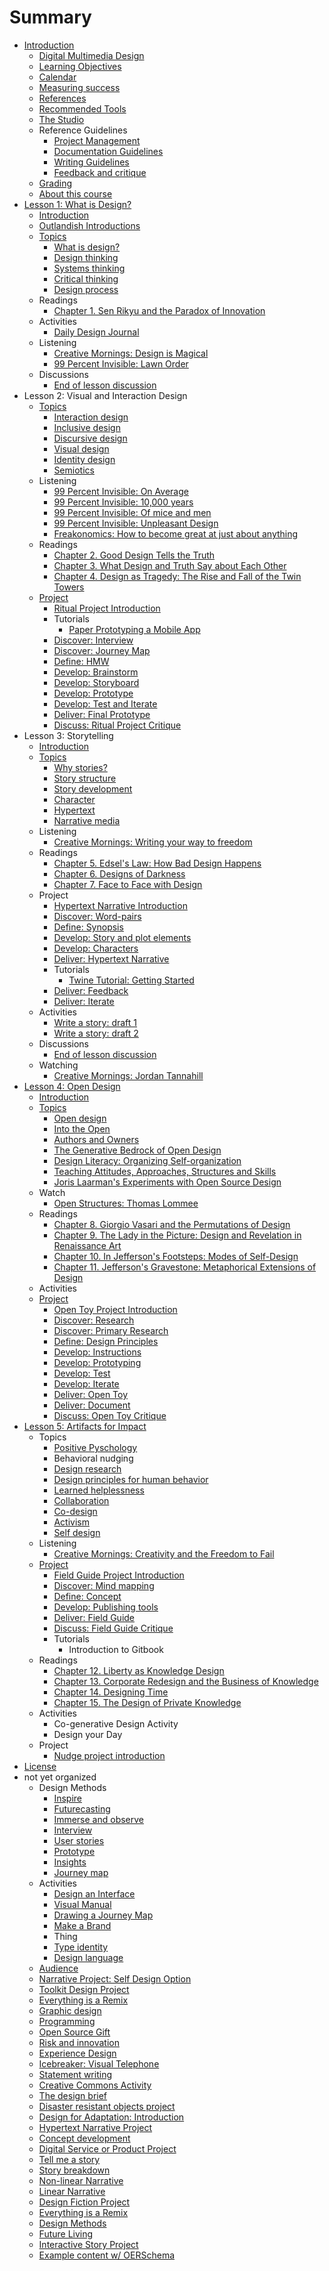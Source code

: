 # Summary

* [Introduction](README.md)
  * [Digital Multimedia Design](topics/digital_multimedia_design.md)
  * [Learning Objectives](introduction/learning-objectives.md)
  * [Calendar](calendar.md)
  * [Measuring success](introduction/measuring_success.md)
  * [References](introduction/references.md)
  * [Recommended Tools](introduction/recommended_tools.md)
  * [The Studio](the_studio.md)
  * Reference Guidelines
    * [Project Management](toolkit/project_management.md)
    * [Documentation Guidelines](toolkit/documentation_guidelines.md)
    * [Writing Guidelines](writing_guidelines.md)
    * [Feedback and critique](toolkit/feedback-and-critique.md)
  * [Grading](grading.md)
  * [About this course](topics/about-this-course.md)
* [Lesson 1: What is Design?](lessons/introduction.md)
  * [Introduction](lessons/what-is-design/introduction.md)
  * [Outlandish Introductions](icebreakers/outlandish_introductions.md)
  * [Topics](lessons/topics.md)
    * [What is design?](topics/what_is_design.md)
    * [Design thinking](topics/design_thinking.md)
    * [Systems thinking](topics/systems_thinking.md)
    * [Critical thinking](topics/critical_thinking.md)
    * [Design process](topics/design-process.md)
  * Readings
    * [Chapter 1. Sen Rikyu and the Paradox of Innovation](practice/chapter_1_sen_rikyu_and_the_paradox_of_innovation.md)
  * Activities
    * [Daily Design Journal](practice/daily_design_journal.md)
  * Listening
    * [Creative Mornings: Design is Magical](listening/creative_mornings_design_is_magical.md)
    * [99 Percent Invisible: Lawn Order](listening/lawn_order.md)
  * Discussions
    * [End of lesson discussion](lessons/what-is-design/end_of_lesson_discussion.md)
* Lesson 2: Visual and Interaction Design
  * [Topics](topics.md)
    * [Interaction design](topics/interaction_design.md)
    * [Inclusive design](inclusive-design.md)
    * [Discursive design](topics/discursive_design.md)
    * [Visual design](topics/visual_design.md)
    * [Identity design](identity-design.md)
    * [Semiotics](topics/semiotics.md)
  * Listening
    * [99 Percent Invisible: On Average](listening/99-percent-invisible-on-average.md)
    * [99 Percent Invisible: 10,000 years](listening/99_percent_invisible_10,000_years.md)
    * [99 Percent Invisible: Of mice and men](listening/99_percent_invisible_of_mice_and_men.md)
    * [99 Percent Invisible: Unpleasant Design](listening/99_percent_invisible_unpleasant_design.md)
    * [Freakonomics: How to become great at just about anything](freakonomics-how-to-become-great-at-just-about-anything.md)
  * Readings
    * [Chapter 2. Good Design Tells the Truth](practice/good_design_tells_the_truth.md)
    * [Chapter 3. What Design and Truth Say about Each Other](practice/what_design_and_truth_say_about_each_other.md)
    * [Chapter 4. Design as Tragedy: The Rise and Fall of the Twin Towers](chapter-4-design-as-tragedy-the-rise-and-fall-of-the-twin-towers.md)
  * [Project](project.md)
    * [Ritual Project Introduction](projects/ritual.md)
    * Tutorials
      * [Paper Prototyping a Mobile App](topics/paper_prototyping_a_mobile_app.md)
    * [Discover: Interview](projects/ritual/ritual_interview.md)
    * [Discover: Journey Map](project/ritual/discover_journey_map.md)
    * [Define: HMW](projects/ritual/define_hmw.md)
    * [Develop: Brainstorm](projects/develop-brainstorm.md)
    * [Develop: Storyboard](projects/ritual/develop_storyboard.md)
    * [Develop: Prototype](projects/ritual/develop_prototype.md)
    * [Develop: Test and Iterate](projects/ritual/develop_test_and_iterate.md)
    * [Deliver: Final Prototype](projects/deliver-final-prototype.md)
    * [Discuss: Ritual Project Critique](projects/discuss-ritual-project-critique.md)
* Lesson 3: Storytelling
  * [Introduction](lessons/narrative/introduction.md)
  * [Topics](lessons/narrative/topics.md)
    * [Why stories?](topics/narrative.md)
    * [Story structure](topics/narrative_structure.md)
    * [Story development](topics/organizing_story_development.md)
    * [Character](topics/character.md)
    * [Hypertext](topics/hypertext.md)
    * [Narrative media](topics/narrative-media.md)
  * Listening
    * [Creative Mornings: Writing your way to freedom](listening/creative_mornings_writing_your_way_to_freedom.md)
  * Readings
    * [Chapter 5. Edsel's Law: How Bad Design Happens](practice/edsels_law_how_bad_design_happens.md)
    * [Chapter 6. Designs of Darkness](practice/bad_design.md)
    * [Chapter 7. Face to Face with Design](practice/face_to_face_with_design.md)
  * Project
    * [Hypertext Narrative Introduction](projects/narrative/narrative_project_social_design_option.md)
    * [Discover: Word-pairs](projects/narrative/discover_focus_words.md)
    * [Define: Synopsis](projects/narrative/define_the_way_it_was.md)
    * [Develop: Story and plot elements](projects/narrative/develop_story_and_plot.md)
    * [Develop: Characters](projects/narrative/develop-characters.md)
    * [Deliver: Hypertext Narrative](projects/narrative/deliver_hypertext_story.md)
    * Tutorials
      * [Twine Tutorial: Getting Started](topics/twine-tutorial-getting-started.md)
    * [Deliver: Feedback](projects/narrative/develop-feedback.md)
    * [Deliver: Iterate](projects/narrative/deliver_iterate.md)
  * Activities
    * [Write a story: draft 1](practice/object_story.md)
    * [Write a story: draft 2](practice/object_story_draft_2.md)
  * Discussions
    * [End of lesson discussion](lessons/narrative/end_of_lesson_discussion.md)
  * Watching
    * [Creative Mornings: Jordan Tannahill](lessons/narrative/creative-mornings-jordan-tannahill.md)
* [Lesson 4: Open Design](lessons/remix.md)
  * [Introduction](lessons/open_design/introduction.md)
  * [Topics](lessons/open_design/topics.md)
    * [Open design](topics/open_design.md)
    * [Into the Open](lessons/into-the-open.md)
    * [Authors and Owners](topics/authors-and-owners.md)
    * [The Generative Bedrock of Open Design](topics/the-generative-bedrock-of-open-design.md)
    * [Design Literacy: Organizing Self-organization](topics/design-literacy.md)
    * [Teaching Attitudes, Approaches, Structures and Skills](topics/teaching-attitudes-approaches-structures-and-skills.md)
    * [Joris Laarman's Experiments with Open Source Design](topics/joris-laarmans-experiments-with-open-source-design.md)
  * Watch
    * [Open Structures: Thomas Lommee](lessons/open-structures-thomas-lommee.md)
  * Readings
    * [Chapter 8. Giorgio Vasari and the Permutations of Design](practice/giorgio_vasari_and_the_permutations_of_design.md)
    * [Chapter 9. The Lady in the Picture: Design and Revelation in Renaissance Art](practice/the_lady_in_the_picture_design_and_revelation_in_r.md)
    * [Chapter 10. In Jefferson's Footsteps: Modes of Self-Design](practice/in_jeffersons_footsteps_modes_of_self-design.md)
    * [Chapter 11. Jefferson's Gravestone: Metaphorical Extensions of Design](practice/jeffersons_gravestone_metaphorical_extensions_of_d.md)
  * Activities
  * [Project](lessons/open_design/project.md)
    * [Open Toy Project Introduction](projects/open_design/open_source_toy.md)
    * [Discover: Research](projects/open_design/discover_secondary_research.md)
    * [Discover: Primary Research](projects/open_design/discover_primary_research.md)
    * [Define: Design Principles](projects/open_design/develop_design_principles.md)
    * [Develop: Instructions](projects/open_design/develop_instructions.md)
    * [Develop: Prototyping](projects/open_design/develop_prototyping.md)
    * [Develop: Test](projects/open_design/develop_user_testing.md)
    * [Develop: Iterate](projects/open_design/develop-iterate.md)
    * [Deliver: Open Toy](projects/open_design/deliver_open_toy.md)
    * [Deliver: Document](projects/open_design/deliver-document.md)
    * [Discuss: Open Toy Critique](projects/open_design/discuss_open_toy_critique.md)
* [Lesson 5: Artifacts for Impact](lessons/co-generative_design.md)
  * Topics
    * [Positive Pyschology](topics/positive-pyschology.md)
    * Behavioral nudging
    * [Design research](topics/design-research.md)
    * [Design principles for human behavior](topics/design-principles-for-human-behavior.md)
    * [Learned helplessness](topics/learned-helplessness.md)
    * [Collaboration](topics/collaboration.md)
    * [Co-design](topics/co-design.md)
    * [Activism](topics/activism.md)
    * [Self design](topics/self-design.md)
  * Listening
    * [Creative Mornings: Creativity and the Freedom to Fail](listening/creative_mornings_creativity_and_the_freedom_to_fa.md)
  * [Project](lessons/co-generative_design/project.md)
    * [Field Guide Project Introduction](projects/field_guide.md)
    * [Discover: Mind mapping](projects/field_guide/discover_top_three.md)
    * [Define: Concept](projects/impact/define_concept.md)
    * [Develop: Publishing tools](projects/impact/develop_publishing_tools.md)
    * [Deliver: Field Guide](projects/impact/deliver_field_guide.md)
    * [Discuss: Field Guide Critique](projects/impact/discuss_field_guide_critique.md)
    * Tutorials
      * Introduction to Gitbook
  * Readings
    * [Chapter 12. Liberty as Knowledge Design](practice/liberty_as_knowledge_design.md)
    * [Chapter 13. Corporate Redesign and the Business of Knowledge](practice/corporate_redesign_and_the_business_of_knowledge.md)
    * [Chapter 14. Designing Time](practice/designing_time.md)
    * [Chapter 15. The Design of Private Knowledge](practice/the_design_of_private_knowledge.md)
  * Activities
    * Co-generative Design Activity
    * Design your Day
  * Project
    * [Nudge project introduction](lessons/co-generative_design/nudge-project-introduction.md)
* [License](LICENSE.md)
* not yet organized
  * Design Methods
    * [Inspire](toolkit/inspire.md)
    * [Futurecasting](toolkit/futurecasting.md)
    * [Immerse and observe](toolkit/immerse_and_observe.md)
    * [Interview](toolkit/interview.md)
    * [User stories](toolkit/user_stories.md)
    * [Prototype](toolkit/prototype.md)
    * [Insights](toolkit/insights.md)
    * [Journey map](toolkit/journey_map.md)
  * Activities
    * [Design an Interface](practice/design_an_interface.md)
    * [Visual Manual](practice/visual_manual.md)
    * [Drawing a Journey Map](practice/drawing_a_journey_map.md)
    * [Make a Brand](practice/make_a_brand.md)
    * Thing
    * [Type identity](practice/type-identity.md)
    * [Design language](practice/design-language.md)
  * [Audience](topics/audience.md)
  * [Narrative Project: Self Design Option](projects/narrative_project_self_design_option.md)
  * [Toolkit Design Project](projects/toolkit_design_project.md)
  * [Everything is a Remix](topics/everything_is_a_remix.md)
  * [Graphic design](topics/graphic_design.md)
  * [Programming](topics/programming.md)
  * [Open Source Gift](practice/open_source_gift.md)
  * [Risk and innovation](topics/risk_and_innovation.md)
  * [Experience Design](topics/experience_design.md)
  * [Icebreaker: Visual Telephone](icebreakers/icebreaker_visual_telephone.md)
  * [Statement writing](topics/statement_writing.md)
  * [Creative Commons Activity](practice/creative_commons_activity.md)
  * [The design brief](topics/the_design_brief.md)
  * [Disaster resistant objects project](projects/disaster_resistant_objects_project.md)
  * [Design for Adaptation: Introduction](projects/open_design/design_for_adaptation_introduction.md)
  * [Hypertext Narrative Project](projects/hypertext_narrative_project.md)
  * [Concept development](topics/concept_development.md)
  * [Digital Service or Product Project](projects/digital_service_or_product.md)
  * [Tell me a story](practice/tell_me_a_story.md)
  * [Story breakdown](practice/story_breakdown.md)
  * [Non-linear Narrative](practice/non-linear_narrative.md)
  * [Linear Narrative](practice/linear_narrative.md)
  * [Design Fiction Project](projects/design_fiction_project.md)
  * [Everything is a Remix](topics/everything_is_a_remix.md)
  * [Design Methods](projects/design-methods.md)
  * [Future Living](practice/future_living.md)
  * [Interactive Story Project](projects/interactive_story_project.md)
  * [Example content w\/ OERSchema](example-content-w-oerschema.md)

